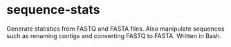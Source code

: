 # sequence-stats
Generate statistics from FASTQ and FASTA files. Also manipulate sequences such as renaming contigs and converting FASTQ to FASTA. Written in Bash.
